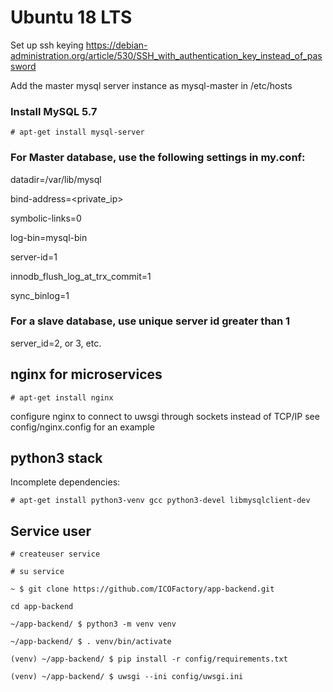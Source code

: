 # Ubuntu 18 LTS
Set up ssh keying
https://debian-administration.org/article/530/SSH_with_authentication_key_instead_of_password

Add the master mysql server instance
as mysql-master in /etc/hosts
### Install MySQL 5.7

`# apt-get install mysql-server`

### For Master database, use the following settings in my.conf:

datadir=/var/lib/mysql

bind-address=<private_ip>

symbolic-links=0

log-bin=mysql-bin

server-id=1

innodb_flush_log_at_trx_commit=1

sync_binlog=1

### For a slave database, use unique server id greater than 1

server_id=2, or 3, etc.


## nginx for microservices

`# apt-get install nginx`

configure nginx to connect to uwsgi through sockets instead of TCP/IP
see config/nginx.config for an example

## python3 stack

Incomplete dependencies:

`# apt-get install python3-venv gcc python3-devel libmysqlclient-dev`

## Service user
`# createuser service`

`# su service`


`~ $ git clone https://github.com/ICOFactory/app-backend.git`

`cd app-backend`

`~/app-backend/ $ python3 -m venv venv`

`~/app-backend/ $ . venv/bin/activate`

`(venv) ~/app-backend/ $ pip install -r config/requirements.txt`

`(venv) ~/app-backend/ $ uwsgi --ini config/uwsgi.ini`

